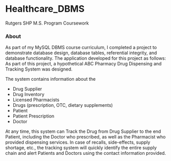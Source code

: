 # Healthcare_DBMS
Rutgers SHP M.S. Program Coursework

### About
As part of my MySQL DBMS course curriculum, I completed a project to demonstrate database design, database tables, referential integrity, and database functionality. The application developed for this project as follows:
As part of this project, a hypothetical ABC Pharmacy Drug Dispensing and Tracking System was designed. 

The system contains information about the 
* Drug Supplier
* Drug Inventory
* Licensed Pharmacists
* Drugs (prescription, OTC, dietary supplements)
* Patient
* Patient Prescription
* Doctor

At any time, this system can Track the Drug from Drug Supplier to the end Patient, including the Doctor who prescribed, as well as the Pharmacist who provided dispensing services. In case of recalls, side-effects, supply shortage, etc., the tracking system will quickly identify the entire supply chain and alert Patients and Doctors using the contact information provided.
